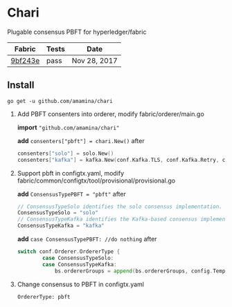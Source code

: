 # Chari
Plugable consensus PBFT for hyperledger/fabric

Fabric    | Tests  | Date
----------|-------|-------
[9bf243e](https://github.com/hyperledger/fabric/commit/9bf243e0ed701b47bb5e255ceafd647fd7c26b72 "9bf243e")    |  pass|Nov 28, 2017

## Install
`go get -u github.com/amamina/chari`

1. Add PBFT consenters into orderer, modify fabric/orderer/main.go

    **import** `"github.com/amamina/chari"`  

    **add**  `consenters["pbft"] = chari.New()`  after  
    
    ```go
    consenters["solo"] = solo.New()
    consenters["kafka"] = kafka.New(conf.Kafka.TLS, conf.Kafka.Retry, conf.Kafka.Version)
    ```
2. Support pbft in configtx.yaml, modify fabric/common/configtx/tool/provisional/provisional.go

    **add** `ConsensusTypePBFT = "pbft"` after
    
    ```go
    // ConsensusTypeSolo identifies the solo consensus implementation.
    ConsensusTypeSolo = "solo"
    // ConsensusTypeKafka identifies the Kafka-based consensus implementation.
    ConsensusTypeKafka = "kafka"
    ```
    
    **add** `case ConsensusTypePBFT: //do nothing` after
    
    ```go
    switch conf.Orderer.OrdererType {
    		case ConsensusTypeSolo:
    		case ConsensusTypeKafka:
    			bs.ordererGroups = append(bs.ordererGroups, config.TemplateKafkaBrokers(conf.Orderer.Kafka.Brokers))
    ```
3. Change consensus to PBFT in configtx.yaml

    `OrdererType: pbft`




